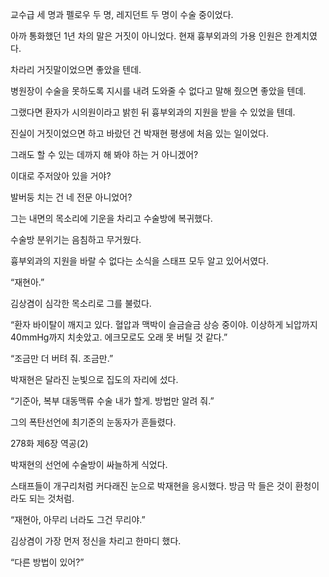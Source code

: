 교수급 세 명과 펠로우 두 명, 레지던트 두 명이 수술 중이었다.

아까 통화했던 1년 차의 말은 거짓이 아니었다. 현재 흉부외과의 가용 인원은 한계치였다.

차라리 거짓말이었으면 좋았을 텐데.

병원장이 수술을 못하도록 지시를 내려 도와줄 수 없다고 말해 줬으면 좋았을 텐데.

그랬다면 환자가 시의원이라고 밝힌 뒤 흉부외과의 지원을 받을 수 있었을 텐데.

진실이 거짓이었으면 하고 바랐던 건 박재현 평생에 처음 있는 일이었다.

그래도 할 수 있는 데까지 해 봐야 하는 거 아니겠어?

이대로 주저앉아 있을 거야?

발버둥 치는 건 네 전문 아니었어?

그는 내면의 목소리에 기운을 차리고 수술방에 복귀했다.

수술방 분위기는 음침하고 무거웠다.

흉부외과의 지원을 바랄 수 없다는 소식을 스태프 모두 알고 있어서였다.

“재현아.”

김상겸이 심각한 목소리로 그를 불렀다.

“환자 바이탈이 깨지고 있다. 혈압과 맥박이 슬금슬금 상승 중이야. 이상하게 뇌압까지 40mmHg까지 치솟았고. 에크모로도 오래 못 버틸 것 같다.”

“조금만 더 버텨 줘. 조금만.”

박재현은 달라진 눈빛으로 집도의 자리에 섰다.

“기준아, 복부 대동맥류 수술 내가 할게. 방법만 알려 줘.”

그의 폭탄선언에 최기준의 눈동자가 흔들렸다.

278화 제6장 역공(2)

박재현의 선언에 수술방이 싸늘하게 식었다.

스태프들이 개구리처럼 커다래진 눈으로 박재현을 응시했다. 방금 막 들은 것이 환청이라도 되는 것처럼.

“재현아, 아무리 너라도 그건 무리야.”

김상겸이 가장 먼저 정신을 차리고 한마디 했다.

“다른 방법이 있어?”